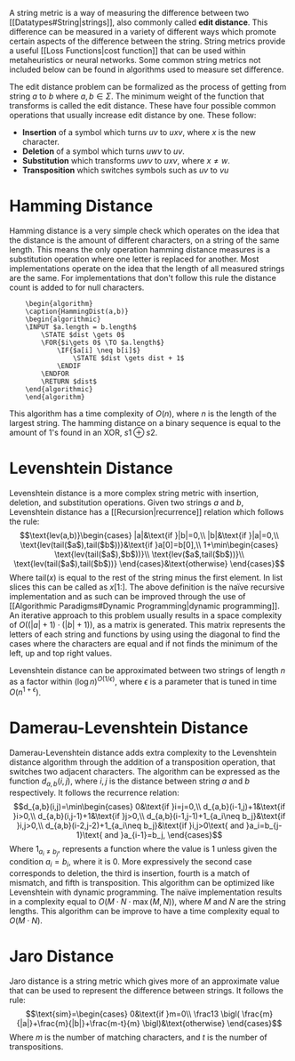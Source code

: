 A string metric is a way of measuring the difference between two [[Datatypes#String|strings]], also commonly called **edit distance**. This difference can be measured in a variety of different ways which promote certain aspects of the difference between the string. String metrics provide a useful [[Loss Functions|cost function]] that can be used within metaheuristics or neural networks. Some common string metrics not included below can be found in algorithms used to measure set difference.

The edit distance problem can be formalized as the process of getting from string $a$ to $b$ where $a,b \in \Sigma$. The minimum weight of the function that transforms is called the edit distance. These have four possible common operations that usually increase edit distance by one. These follow:
- **Insertion** of a symbol which turns $uv$ to $uxv$, where $x$ is the new character.
- **Deletion** of a symbol which turns $uwv$ to $uv$.
- **Substitution** which transforms $uwv$ to $uxv$, where $x \neq w$.
- **Transposition** which switches symbols such as $uv$ to $vu$

# Hamming Distance
Hamming distance is a very simple check which operates on the idea that the distance is the amount of different characters, on a string of the same length. This means the only operation hamming distance measures is a substitution operation where one letter is replaced for another. Most implementations operate on the idea that the length of all measured strings are the same. For implementations that don't follow this rule the distance count is added to for null characters.
```pseudo
	\begin{algorithm}
	\caption{HammingDist(a,b)}
	\begin{algorithmic}
	\INPUT $a.length = b.length$
		\STATE $dist \gets 0$
		\FOR{$i\gets 0$ \TO $a.length$}
			\IF{$a[i] \neq b[i]$}
				\STATE $dist \gets dist + 1$
			\ENDIF
		\ENDFOR
		\RETURN $dist$
	\end{algorithmic}
	\end{algorithm} 
```
This algorithm has a time complexity of $O(n)$, where $n$ is the length of the largest string. The hamming distance on a binary sequence is equal to the amount of 1's found in an XOR, $s1 \oplus s2$.

# Levenshtein Distance
Levenshtein distance is a more complex string metric with insertion, deletion, and substitution operations. Given two strings $a$ and $b$, Levenshtein distance has a [[Recursion|recurrence]] relation which follows the rule:
$$\text{lev(a,b)}\begin{cases}
|a|&\text{if }|b|=0,\\
|b|&\text{if }|a|=0,\\
\text{lev(tail($a$),tail($b$))}&\text{if }a[0]=b[0],\\
1+\min\begin{cases}
	\text{lev(tail($a$),$b$))}\\
	\text{lev($a$,tail($b$))}\\
	\text{lev(tail($a$),tail($b$))}
\end{cases}&\text{otherwise}
\end{cases}$$
Where $\text{tail}(x)$ is equal to the rest of the string minus the first element. In list slices this can be called as $x[1:]$. The above definition is the naïve recursive implementation and as such can be improved through the use of [[Algorithmic Paradigms#Dynamic Programming|dynamic programming]]. An iterative approach to this problem usually results in a space complexity of $O((|a|+1)\cdot (|b|+1))$, as a matrix is generated. This matrix represents the letters of each string and functions by using using the diagonal to find the cases where the characters are equal and if not finds the minimum of the left, up and top right values. 

Levenshtein distance can be approximated between two strings of length $n$ as a factor within $(\log n)^{O(1/\epsilon)}$, where $\epsilon$ is a parameter that is tuned in time $O(n^{1+\epsilon})$. 

# Damerau-Levenshtein Distance
Damerau-Levenshtein distance adds extra complexity to the Levenshtein distance algorithm through the addition of a transposition operation, that switches two adjacent characters.  The algorithm can be expressed as the function $d_{a,b}(i,j)$, where $i,j$ is the distance between string $a$ and $b$ respectively. It follows the recurrence relation:
$$d_{a,b}(i,j)=\min\begin{cases}
0&\text{if }i=j=0,\\
d_{a,b}(i-1,j)+1&\text{if }i>0,\\
d_{a,b}(i,j-1)+1&\text{if }j>0,\\
d_{a,b}(i-1,j-1)+1_{a_i\neq b_j}&\text{if }i,j>0,\\
d_{a,b}(i-2,j-2)+1_{a_i\neq b_j}&\text{if }i,j>0\text{ and }a_i=b_{j-1}\text{ and }a_{i-1}=b_j,
\end{cases}$$
Where $1_{a_i\neq b_j}$, represents a function where the value is $1$ unless given the condition $a_i=b_i$, where it is $0$. More expressively the second case corresponds to deletion, the third is insertion, fourth is a match of mismatch, and fifth is transposition. This algorithm can be optimized like Levenshtein with dynamic programming. The naïve implementation results in a complexity equal to $O(M\cdot N\cdot \max (M,N))$, where $M$ and $N$ are the string lengths. This algorithm can be improve to have a time complexity equal to $O(M\cdot N)$.

# Jaro Distance
Jaro distance is a string metric which gives more of an approximate value that can be used to represent the difference between strings. It follows the rule:
$$\text{sim}=\begin{cases}
0&\text{if }m=0\\
\frac13 \bigl( \frac{m}{|a|}+\frac{m}{|b|}+\frac{m-t}{m} \bigl)&\text{otherwise}
\end{cases}$$
Where $m$ is the number of matching characters, and $t$ is the number of transpositions.
